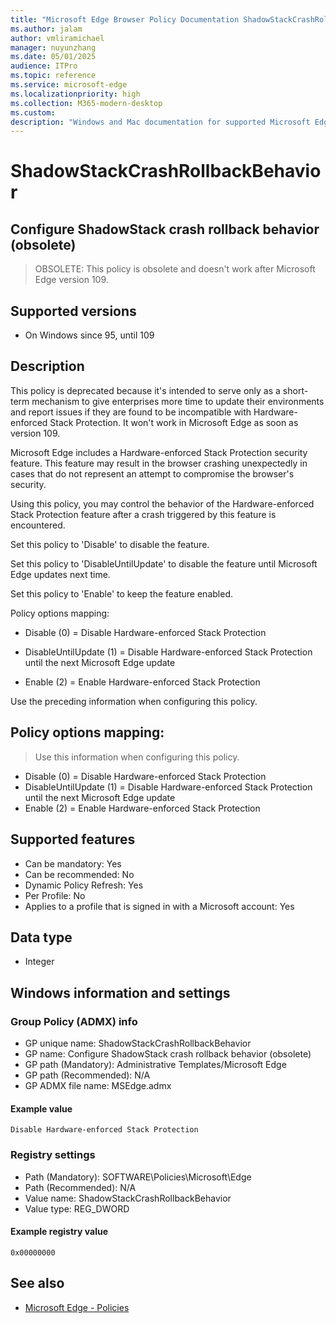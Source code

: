 ```yaml
---
title: "Microsoft Edge Browser Policy Documentation ShadowStackCrashRollbackBehavior"
ms.author: jalam
author: vmliramichael
manager: nuyunzhang
ms.date: 05/01/2025
audience: ITPro
ms.topic: reference
ms.service: microsoft-edge
ms.localizationpriority: high
ms.collection: M365-modern-desktop
ms.custom:
description: "Windows and Mac documentation for supported Microsoft Edge Browser policy: Configure ShadowStack crash rollback behavior (obsolete)"
---
```


<!--THIS FILE IS AUTOMATICALLY GENERATED. MANUAL CHANGES WILL BE OVERWRITTEN.-->
<!--Please contact the Microsoft Edge Manageability team with any questions.-->

# ShadowStackCrashRollbackBehavior

## Configure ShadowStack crash rollback behavior (obsolete)
> OBSOLETE: This policy is obsolete and doesn't work after Microsoft Edge version 109.

## Supported versions

- On Windows since 95, until 109

## Description

This policy is deprecated because it's intended to serve only as a short-term mechanism to give enterprises more time to update their environments and report issues if they are found to be incompatible with Hardware-enforced Stack Protection. It won't work in Microsoft Edge as soon as version 109.

Microsoft Edge includes a Hardware-enforced Stack Protection security feature. This feature may result in the browser crashing unexpectedly in cases that do not represent an attempt to compromise the browser's security.

Using this policy, you may control the behavior of the Hardware-enforced Stack Protection feature after a crash triggered by this feature is encountered.

Set this policy to 'Disable' to disable the feature.

Set this policy to 'DisableUntilUpdate' to disable the feature until Microsoft Edge updates next time.

Set this policy to 'Enable' to keep the feature enabled.

Policy options mapping:

* Disable (0) = Disable Hardware-enforced Stack Protection

* DisableUntilUpdate (1) = Disable Hardware-enforced Stack Protection until the next Microsoft Edge update

* Enable (2) = Enable Hardware-enforced Stack Protection

Use the preceding information when configuring this policy.

## Policy options mapping:
> Use this information when configuring this policy.

- Disable (0) = Disable Hardware-enforced Stack Protection
- DisableUntilUpdate (1) = Disable Hardware-enforced Stack Protection until the next Microsoft Edge update
- Enable (2) = Enable Hardware-enforced Stack Protection

## Supported features

- Can be mandatory: Yes
- Can be recommended: No
- Dynamic Policy Refresh: Yes
- Per Profile: No
- Applies to a profile that is signed in with a Microsoft account: Yes

## Data type

- Integer

## Windows information and settings

### Group Policy (ADMX) info

- GP unique name: ShadowStackCrashRollbackBehavior
- GP name: Configure ShadowStack crash rollback behavior (obsolete)
- GP path (Mandatory): Administrative Templates/Microsoft Edge
- GP path (Recommended): N/A
- GP ADMX file name: MSEdge.admx

#### Example value

```
Disable Hardware-enforced Stack Protection
```

### Registry settings

- Path (Mandatory): SOFTWARE\Policies\Microsoft\Edge
- Path (Recommended): N/A
- Value name: ShadowStackCrashRollbackBehavior
- Value type: REG_DWORD

#### Example registry value

```
0x00000000
```


## See also
- [Microsoft Edge - Policies](../microsoft-edge-policies.md)
